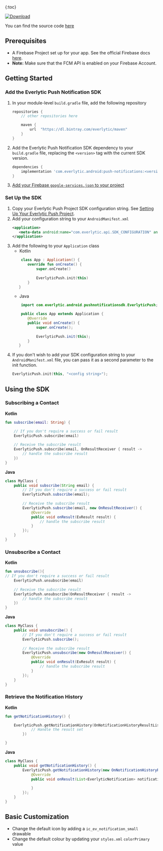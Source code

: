 ---
---

{:toc}

[![Download](https://api.bintray.com/packages/everlytic/maven/push-notifications/images/download.svg) ](https://bintray.com/everlytic/maven/push-notifications/_latestVersion)

You can find the source code [here](https://github.com/everlytic/push-notifications-sdk-android)

## Prerequisites
- A Firebase Project set up for your app. See the official Firebase docs [here](https://firebase.google.com/docs/android/setup).
- **Note:** Make sure that the FCM API is enabled on your Firebase Account.

## Getting Started

### Add the Everlytic Push Notification SDK 
1. In your module-level `build.gradle` file, add the following repository
    ```groovy
    repositories {
        // other repositories here
    
        maven {
            url  "https://dl.bintray.com/everlytic/maven"
        }
    }
    ```
1. Add the Everlytic Push Notification SDK dependency to your `build.gradle` file, replacing the `<version>` tag with the current SDK version.
    
    ```groovy
    dependencies {
        implementation 'com.everlytic.android:push-notifications:<version>'
    }
    ```
1. [Add your Firebase `google-services.json` to your project](https://firebase.google.com/docs/android/setup?authuser=0#add-config-file)

### Set Up the SDK

1. Copy your Everlytic Push Project SDK configuration string. See [Setting Up Your Everlytic Push Project](../list_setup.md).
1. Add your configuration string to your `AndroidManifest.xml` 
    ```xml
    <application>
       <meta-data android:name="com.everlytic.api.SDK_CONFIGURATION" android:value="<your config string>"></meta-data>
   </application>
    ```
1. Add the following to your `Application` class
    - Kotlin 
    ```kotlin
        class App : Application() {
           override fun onCreate() {
               super.onCreate()
               
               EverlyticPush.init(this)
           }
       }
    ```
    - Java
    ```java
        import com.everlytic.android.pushnotificationsdk.EverlyticPush;
    
        public class App extends Application {
           @Override
           public void onCreate() {
               super.onCreate();
       
               EverlyticPush.init(this);
           }
       }
    ```
1. If you don't wish to add your SDK configuration string to your `AndroidManifest.xml` file, you can pass it as a second parameter to the init function. 
    ```kotlin
    EverlyticPush.init(this, "<config string>");
    ```

## Using the SDK

### Subscribing a Contact
**Kotlin**
```kotlin
fun subscribe(email: String) {

    // If you don't require a success or fail result
    EverlyticPush.subscribe(email)
    
    // Receive the subscribe result
    EverlyticPush.subscribe(email, OnResultReceiver { result ->
        // handle the subscribe result
    })
}
```

**Java**
```java
class MyClass {
    public void subscribe(String email) {
        // If you don't require a success or fail result
        EverlyticPush.subscribe(email);
        
        // Receive the subscribe result
        EverlyticPush.subscribe(email, new OnResultReceiver() {
            @Override
            public void onResult(EvResult result) {
                // handle the subscribe result
            }
        });
    }
}
```

### Unsubscribe a Contact

**Kotlin**
```kotlin
fun unsubscribe(){
// If you don't require a success or fail result
    EverlyticPush.unsubscribe(email)
    
    // Receive the subscribe result
    EverlyticPush.unsubscribe(OnResultReceiver { result ->
        // handle the subscribe result
    })
}
```

**Java**
```java
class MyClass {
    public void unsubscribe() {
        // If you don't require a success or fail result
        EverlyticPush.subscribe();
        
        // Receive the subscribe result
        EverlyticPush.unsubscribe(new OnResultReceiver() {
            @Override
            public void onResult(EvResult result) {
                // handle the subscribe result
            }
        });
    }
}
```

### Retrieve the Notification History

**Kotlin**
```kotlin
fun getNotificationHistory() {

    EverlyticPush.getNotificationHistory(OnNotificationHistoryResultListener { notifications ->
            // Handle the result set
        })

}
```

**Java**
```java
class MyClass {
    public void getNotificationHistory() {
        EverlyticPush.getNotificationHistory(new OnNotificationHistoryResultListener() {
            @Override
            public void onResult(List<EverlyticNotification> notifications) {
                
            }
        });
    }
}
```

## Basic Customization

- Change the default icon by adding a `ic_ev_notification_small`
  drawable
- Change the default colour by updating your `styles.xml` `colorPrimary`
  value
